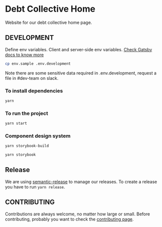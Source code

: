 # Debt Collective Home

Website for our debt collective home page.

## DEVELOPMENT

Define env variables. Client and server-side env variables. [Check Gatsby docs to know more](https://www.gatsbyjs.com/docs/environment-variables/)

```bash
cp env.sample .env.development
```

Note there are some sensitive data required in .env.development, request a file in #dev-team on slack.


### To install dependencies

```bash
yarn
```

### To run the project

```bash
yarn start
```

### Component design system 

```bash
yarn storybook-build
```

```bash
yarn storybook
```

## Release

We are using [semantic-release](https://github.com/semantic-release/semantic-release) to manage our releases. To create a release you have to run `yarn release`.

## CONTRIBUTING

Contributions are always welcome, no matter how large or small. Before contributing, probably you want to check the [contributing page](CONTRIBUTING.md).
